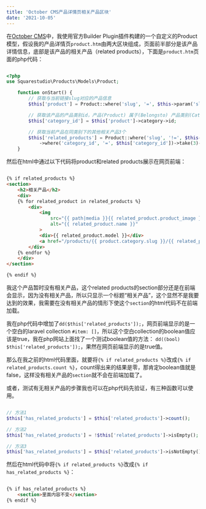 ```yaml
---
title: 'October CMS产品详情页相关产品区块'
date: '2021-10-05'
---
```


在[October CMS](https://octobercms.com/)中，我使用官方Builder Plugin插件构建的一个自定义的Product模型，假设我的产品详情页`product.htm`由两大区块组成，页面前半部分是该产品详情信息，底部是该产品的相关产品（related products），下面是`product.htm`页面的php代码：
```php

<?php
use Squarestudio\Products\Models\Product;

    function onStart() {
        // 获取与当前链接slug对应的产品信息
        $this['product'] = Product::where('slug', '=', $this->param('slug'))->first();

        // 获取该产品的产品类别id，产品(Product) 属于(Belongsto) 产品类别(Category)
        $this['category_id'] = $this['product']->category->id;

        // 获取当前产品在同类别下的其他相关产品3个
        $this['related_products'] = Product::where('slug', '!=', $this->param('slug'))
            ->where('category_id', '=', $this['category_id'])->take(3)->get();
    }

```

然后在html中通过以下代码将product和related products展示在网页前端：
```html

{% if related_products %}
<section>
    <h2>相关产品</h2>
    <div>
    {% for related_product in related_products %}
        <div>
            <img 
                src="{{ path|media }}{{ related_product.product_image }}"
                alt="{{ related_product.name }}"
            >
            <div>{{ related_product.model }}</div>
            <a href="/products/{{ product.category.slug }}/{{ related_product.slug }}"></a>
        </div>
    {% endfor %}
    </div>
</section>

{% endif %}

```

我这个产品暂时没有相关产品，这个related products的section部分还是在前端会显示，因为没有相关产品，所以只显示一个标题“相关产品”，这个显然不是我要达到的效果，我需要在没有相关产品的情形下使这个`section`的html代码不在前端加载。

我在php代码中增加了`dd($this['related_products']);`，网页前端显示的是一个空白的laravel collection `#item: []`，所以这个空白collection的boolean值应该是true，我在php网站上面找了一个测试boolean值的方法：
`dd((bool) $this['related_products']);`，果然在网页前端显示的是true值。

那么在我之前的html代码里面，就要将`{% if related_products %}`改成`{% if related_products.count %}`，count得出来的结果是零，那肯定boolean值就是false，这样没有相关产品的`section`就不会在前端加载了。

或者，测试有无相关产品的步骤我也可以在php代码先验证，有三种函数可以使用。

```php

// 方法1
$this['has_related_products'] = $this['related_products']->count();

// 方法2
$this['has_related_products'] = !$this['related_products']->isEmpty();

// 方法3
$this['has_related_products'] = $this['related_products']->isNotEmpty();

```

然后在html代码中将`{% if related_products %}`改成`{% if has_related_products %}`：
```html

{% if has_related_products %}
    <section>里面内容不变</section>
{% endif %}

```